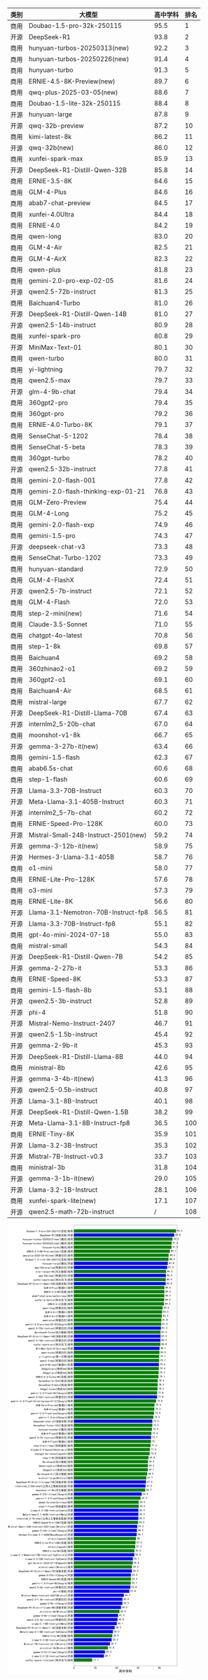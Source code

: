 
| 类别 | 大模型                         | 高中学科 | 排名 |
|-----|------------------------------|---------|----|
|商用|Doubao-1.5-pro-32k-250115|95.5|1|
|开源|DeepSeek-R1|93.8|2|
|商用|hunyuan-turbos-20250313(new)|92.2|3|
|商用|hunyuan-turbos-20250226(new)|91.4|4|
|商用|hunyuan-turbo|91.3|5|
|商用|ERNIE-4.5-8K-Preview(new)|89.7|6|
|商用|qwq-plus-2025-03-05(new)|88.6|7|
|商用|Doubao-1.5-lite-32k-250115|88.4|8|
|开源|hunyuan-large|87.8|9|
|开源|qwq-32b-preview|87.2|10|
|商用|kimi-latest-8k|86.2|11|
|开源|qwq-32b(new)|86.0|12|
|商用|xunfei-spark-max|85.9|13|
|开源|DeepSeek-R1-Distill-Qwen-32B|85.8|14|
|商用|ERNIE-3.5-8K|84.6|15|
|商用|GLM-4-Plus|84.6|16|
|商用|abab7-chat-preview|84.5|17|
|商用|xunfei-4.0Ultra|84.4|18|
|商用|ERNIE-4.0|84.2|19|
|商用|qwen-long|83.0|20|
|商用|GLM-4-Air|82.5|21|
|商用|GLM-4-AirX|82.3|22|
|商用|qwen-plus|81.8|23|
|商用|gemini-2.0-pro-exp-02-05|81.6|24|
|开源|qwen2.5-72b-instruct|81.3|25|
|商用|Baichuan4-Turbo|81.0|26|
|开源|DeepSeek-R1-Distill-Qwen-14B|81.0|27|
|开源|qwen2.5-14b-instruct|80.9|28|
|商用|xunfei-spark-pro|80.8|29|
|开源|MiniMax-Text-01|80.1|30|
|商用|qwen-turbo|80.0|31|
|商用|yi-lightning|79.7|32|
|商用|qwen2.5-max|79.7|33|
|开源|glm-4-9b-chat|79.4|34|
|商用|360gpt2-pro|79.4|35|
|商用|360gpt-pro|79.2|36|
|商用|ERNIE-4.0-Turbo-8K|79.1|37|
|商用|SenseChat-5-1202|78.4|38|
|商用|SenseChat-5-beta|78.3|39|
|商用|360gpt-turbo|78.2|40|
|开源|qwen2.5-32b-instruct|77.8|41|
|商用|gemini-2.0-flash-001|77.8|42|
|商用|gemini-2.0-flash-thinking-exp-01-21|76.8|43|
|商用|GLM-Zero-Preview|75.4|44|
|商用|GLM-4-Long|75.2|45|
|商用|gemini-2.0-flash-exp|74.9|46|
|商用|gemini-1.5-pro|74.3|47|
|开源|deepseek-chat-v3|73.3|48|
|商用|SenseChat-Turbo-1202|73.3|49|
|商用|hunyuan-standard|72.9|50|
|商用|GLM-4-FlashX|72.4|51|
|开源|qwen2.5-7b-instruct|72.1|52|
|商用|GLM-4-Flash|72.0|53|
|商用|step-2-mini(new)|71.6|54|
|商用|Claude-3.5-Sonnet|71.0|55|
|商用|chatgpt-4o-latest|70.8|56|
|商用|step-1-8k|69.8|57|
|商用|Baichuan4|69.2|58|
|商用|360zhinao2-o1|69.2|59|
|商用|360gpt2-o1|69.1|60|
|商用|Baichuan4-Air|68.5|61|
|商用|mistral-large|67.7|62|
|开源|DeepSeek-R1-Distill-Llama-70B|67.4|63|
|开源|internlm2_5-20b-chat|67.0|64|
|商用|moonshot-v1-8k|66.7|65|
|开源|gemma-3-27b-it(new)|63.4|66|
|商用|gemini-1.5-flash|62.3|67|
|商用|abab6.5s-chat|60.6|68|
|商用|step-1-flash|60.6|69|
|开源|Llama-3.3-70B-Instruct|60.3|70|
|开源|Meta-Llama-3.1-405B-Instruct|60.3|71|
|开源|internlm2_5-7b-chat|60.2|72|
|商用|ERNIE-Speed-Pro-128K|60.0|73|
|开源|Mistral-Small-24B-Instruct-2501(new)|59.2|74|
|开源|gemma-3-12b-it(new)|58.9|75|
|开源|Hermes-3-Llama-3.1-405B|58.7|76|
|商用|o1-mini|58.0|77|
|商用|ERNIE-Lite-Pro-128K|57.6|78|
|商用|o3-mini|57.3|79|
|商用|ERNIE-Lite-8K|56.6|80|
|开源|Llama-3.1-Nemotron-70B-Instruct-fp8|56.5|81|
|开源|Llama-3.3-70B-Instruct-fp8|55.1|82|
|商用|gpt-4o-mini-2024-07-18|55.0|83|
|商用|mistral-small|54.3|84|
|开源|DeepSeek-R1-Distill-Qwen-7B|54.2|85|
|开源|gemma-2-27b-it|53.3|86|
|商用|ERNIE-Speed-8K|53.3|87|
|商用|gemini-1.5-flash-8b|53.1|88|
|开源|qwen2.5-3b-instruct|52.8|89|
|开源|phi-4|51.8|90|
|开源|Mistral-Nemo-Instruct-2407|46.7|91|
|开源|qwen2.5-1.5b-instruct|45.4|92|
|开源|gemma-2-9b-it|45.3|93|
|开源|DeepSeek-R1-Distill-Llama-8B|44.0|94|
|商用|ministral-8b|42.6|95|
|开源|gemma-3-4b-it(new)|41.3|96|
|开源|qwen2.5-0.5b-instruct|40.8|97|
|开源|Llama-3.1-8B-Instruct|40.1|98|
|开源|DeepSeek-R1-Distill-Qwen-1.5B|38.2|99|
|开源|Meta-Llama-3.1-8B-Instruct-fp8|36.5|100|
|商用|ERNIE-Tiny-8K|35.9|101|
|开源|Llama-3.2-3B-Instruct|35.3|102|
|开源|Mistral-7B-Instruct-v0.3|33.7|103|
|商用|ministral-3b|31.8|104|
|开源|gemma-3-1b-it(new)|29.0|105|
|开源|Llama-3.2-1B-Instruct|28.1|106|
|商用|xunfei-spark-lite(new)|17.1|107|
|开源|qwen2.5-math-72b-instruct|/|108|


![lin](../pic/高中学科.png)

